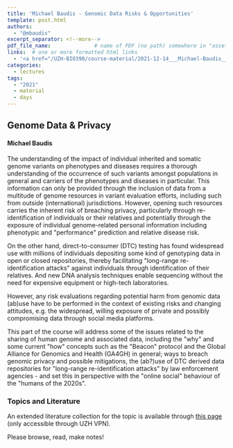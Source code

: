 ```yaml
---
title: 'Michael Baudis - Genomic Data Risks & Opportunities'
template: post.html
authors:
  - "@mbaudis"
excerpt_separator: <!--more-->
pdf_file_name: 				# name of PDF (no path) somewhere in "assets"; auto-linked
links:  # one or more formatted html links
  - '<a href="/UZH-BIO390/course-material/2021-12-14___Michael-Baudis__Genomic-data-and-Privacy__UZH-BIO390-HS21-lecture-13.pdf">[2021 slides "Genomic Privacy"]</a>'
categories:
  - lectures
tags:
  - "2021"
  - material
  - days
---
```


## Genome Data & Privacy
#### Michael Baudis

The understanding of the impact of individual inherited and somatic genome variants on phenotypes and diseases requires a thorough understanding of the occurrence of such variants amongst populations in general and carriers of the phenotypes and diseases in particular. This information can only be provided through the inclusion of data from a multitude of genome resources in variant evaluation efforts, including such from outside (international) jurisdictions. However, opening such resources carries the inherent risk of breaching privacy, particularly through re-identification of individuals or their relatives and potentially through the exposure of individual genome-related personal information including  phenotypic and "performance" prediction and relative disease risk.

<!--more-->

On the other hand, direct-to-consumer (DTC) testing has found widespread use with millions of individuals depositing some kind of genotyping data in open or closed repositories, thereby facilitating "long-range re-identification attacks" against individuals through identification of their relatives. And new DNA analysis techniques enable sequencing without the need for expensive equipment or high-tech laboratories.

However, any risk evaluations regarding potential harm from genomic data (ab)use have to be performed in the context of existing risks and changing attitudes, e.g. the widespread, willing exposure of private and possibly compromising data through social media platforms.

This part of the course will address some of the issues related to the sharing of human genome and associated data, including the "why" and some current "how" concepts such as the "Beacon" protocol and the Global Alliance for Genomics and Health (GA4GH) in general; ways to breach genomic privacy and possible mitigations, the (ab?)use of DTC derived data repositories for "long-range re-identification attacks" by law enforcement agencies - and set this in perspective with the "online social" behaviour of the "humans of the 2020s".

### Topics and Literature

An extended literature collection for the topic is available through [this page](https://internal.baudisgroup.org/references/privacy-security-articles.html) (only accessible through UZH VPN).

Please browse, read, make notes!
